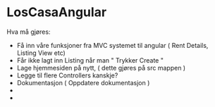 # LosCasaAngular

Hva må gjøres:
- Få inn våre funksjoner fra MVC systemet til angular ( Rent Details, Listing View etc)
- Får ikke lagt inn Listing når man " Trykker Create "
- Lage hjemmesiden på nytt, ( dette gjøres på src mappen )
- Legge til flere Controllers kanskje?
- Dokumentasjon ( Oppdatere dokumentasjon ) 
-
-
